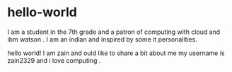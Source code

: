 # hello-world
I am a student in the 7th grade and a patron of computing with cloud and ibm watson . I am an indian and inspired by some it personalities.

hello world!
I am zain and ould like to share a bit about me my username is zain2329 and i love computing .
